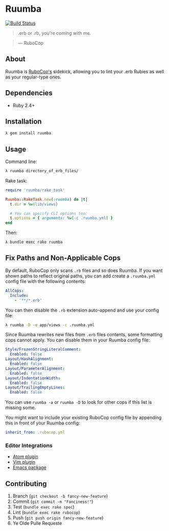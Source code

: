 Ruumba
======

[![Build Status](https://travis-ci.org/ericqweinstein/ruumba.svg?branch=master)](https://travis-ci.org/ericqweinstein/ruumba)

> .erb or .rb, you're coming with me.

> — RuboCop

## About
Ruumba is [RuboCop's](https://github.com/bbatsov/rubocop) sidekick, allowing you to lint your .erb Rubies as well as your regular-type ones.

## Dependencies
* Ruby 2.4+

## Installation
```bash
λ gem install ruumba
```

## Usage
Command line:

```bash
λ ruumba directory_of_erb_files/
```

Rake task:

```ruby
require 'ruumba/rake_task'

Ruumba::RakeTask.new(:ruumba) do |t|
  t.dir = %w(lib/views)

  # You can specify CLI options too:
  t.options = { arguments: %w[-c .ruumba.yml] }
end
```

Then:

```bash
λ bundle exec rake ruumba
```

## Fix Paths and Non-Applicable Cops

By default, RuboCop only scans `.rb` files and so does Ruumba. If you want shown
paths to reflect original paths, you can add create a `.ruumba.yml` config file
with the following contents:

```yaml
AllCops:
  Include:
    - '**/*.erb'
```

You can then disable the `.rb` extension auto-append and use your config file:

```bash
λ ruumba -D -e app/views -c .ruumba.yml
```

Since Ruumba rewrites new files from `.erb` files contents, some formatting cops
cannot apply. You can disable them in your Ruumba config file:

```yaml
Style/FrozenStringLiteralComment:
  Enabled: false
Layout/HashAlignment:
  Enabled: false
Layout/ParameterAlignment:
  Enabled: false
Layout/IndentationWidth:
  Enabled: false
Layout/TrailingEmptyLines:
  Enabled: false
```

You can use `ruumba -a` or `ruumba -D` to look for other cops if this list is
missing some.

You might want to include your existing RuboCop config file by appending this in
front of your Ruumba config:

```yaml
inherit_from: .rubocop.yml
```

### Editor Integrations

* [Atom plugin](https://atom.io/packages/linter-ruumba)
* [Vim plugin](https://github.com/dense-analysis/ale)
* [Emacs package](https://github.com/flycheck/flycheck)

## Contributing
1. Branch (`git checkout -b fancy-new-feature`)
2. Commit (`git commit -m "Fanciness!"`)
3. Test (`bundle exec rake spec`)
4. Lint (`bundle exec rake rubocop`)
5. Push (`git push origin fancy-new-feature`)
6. Ye Olde Pulle Requeste

